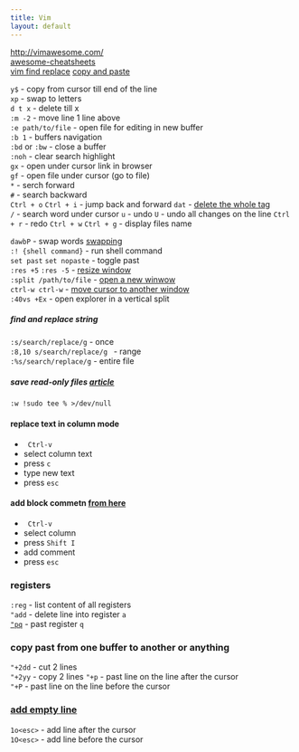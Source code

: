 ```yaml
---
title: Vim
layout: default
---
```

http://vimawesome.com/  
[awesome-cheatsheets](https://github.com/LeCoupa/awesome-cheatsheets/blob/master/tools/vim.txt)  
[vim find replace](https://linuxize.com/post/vim-find-replace/)
[copy and paste](https://linuxize.com/post/how-to-copy-cut-paste-in-vim/)  

`y$`        - copy from cursor till end of the line  
`xp`        - swap to letters  
`d t x`     - delete till x   
`:m -2`     - move line 1 line above  
`:e path/to/file` - open file for editing in new buffer   
`:b 1`            - buffers navigation  
`:bd` or `:bw`    - close a buffer   
`:noh`                  - clear search highlight  
`gx`                    - open under cursor link in browser  
`gf`                    - open file under cursor (go to file)  
`*`                     - serch forward  
`#`                     - search backward   
`Ctrl + o` `Ctrl + i`   - jump back and forward 
`dat`                   - [delete the whole tag](https://stackoverflow.com/questions/23698555/cut-or-yank-an-entire-tag-in-vim)   
`/`                    - search word under cursor
`u`         - undo
`U`         - undo all changes on the line
`Ctrl + r`  - redo 
`Ctrl + w`
`Ctrl + g`             - display files name 

`dawbP`         -  swap words [swapping](https://vim.fandom.com/wiki/Swapping_characters,_words_and_lines#Related_plugins)  
`:! {shell command}`      - run shell command  
`set past` `set nopaste`  - toggle past   
`:res +5`  `:res -5`      -  [resize window](https://vim.fandom.com/wiki/Resize_splits_more_quickly)   
`:split /path/to/file`    - [open a new winwow](https://dev.to/iggredible/using-buffers-windows-and-tabs-efficiently-in-vim-56jc)  
`ctrl-w ctrl-w`           - [move cursor to another window](https://cs.oberlin.edu/~kuperman/help/vim/windows.html)  
`:40vs +Ex`               - open explorer in a vertical split    

##### find and replace string
`:s/search/replace/g` - once  
`:8,10 s/search/replace/g ` - range  
`:%s/search/replace/g` - entire file   

##### save read-only files [article](https://catonmat.net/sudo-vim)  
`:w !sudo tee % >/dev/null`  


#### replace text in column mode 
- ` Ctrl-v` 
- select column text
- press `c`
- type new text 
- press `esc`

#### add block commetn [from here](https://stackoverflow.com/questions/1676632/whats-a-quick-way-to-comment-uncomment-lines-in-vim)
- ` Ctrl-v` 
- select column  
- press  `Shift I`  
- add comment  
- press `esc`  

### registers
 `:reg` - list content of all registers  
 `"add` - delete line into register `a`  
 [`"pq`](https://vim.fandom.com/wiki/Pasting_registers) - past register `q`  

### copy past from one buffer to another or anything
  `"+2dd` - cut 2 lines  
  `"+2yy` - copy 2 lines 
  `"+p` - past line on the line after the cursor  
  `"+P` - past line on the line before the cursor

### [add empty line](https://vim.fandom.com/wiki/Quickly_adding_and_deleting_empty_lines)
  `1o<esc>` - add line after the cursor  
  `1O<esc>` - add line before the cursor  

